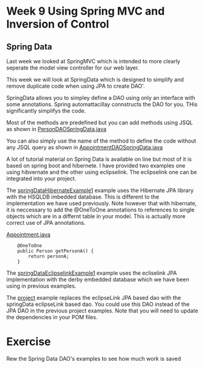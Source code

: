 # Week 9 Using Spring MVC and Inversion of Control

## Spring Data

Last week we looked at SpringMVC which is intended to more clearly seperate the model view controller for our web layer.

This week we will look at SpringData which is designed to simplify and remove duplicate code when using JPA to create DAO'.

SpringData allows you to simpley define a DAO using only an interface with some annotations. 
Spring automattacillay connstructs the DAO for you.
THis significantly simplifys the code. 

Most of the methods are predefined but you can add methods using JSQL as shown in [PersonDAOSpringData.java](../week10/springDataEclipselinkExample1/dao-springdata-jpa/src/main/java/org/solent/com504/project/model/dao/springdata/PersonDAOSpringData.java )

You can also simply use the name of the method to define the code without any JSQL query as shown in 
[AppointmentDAOSpringData.java](../week10/springDataEclipselinkExample1/dao-springdata-jpa/src/main/java/org/solent/com504/project/model/dao/springdata/AppointmentDAOSpringData.java )

A lot of tutorial material on Spring Data is available on line but most of it is based on spring boot and hibernete. I have provided two examples one using hibvernate and the other using eclipselink. The eclipselink one can be integrated into your project. 

The [springDataHibernateExample1](../week10/springDataHibernateExample1/ ) example uses the Hibernate JPA library with the HSQLDB imbedded database. 
This is different to the implementation we have used previously.
Note however that with hibernate, it is neccessary to add the @OneToOne annotations to references to single objects which are in a differnt table in your model. 
This is actually more correct use of JPA annotations.

[Appointment.java](../week10/springDataEclipselinkExample1/model/src/main/java/org/solent/com504/project/model/dto/Appointment.java )
```
    @OneToOne
    public Person getPersonA() {
        return personA;
    }
```
The [springDataEclipselinkExample1](../week10/springDataEclipselinkExample1/ ) example  uses the ecliselink JPA implementation with the derby embedded database which we have been using in previous examples.


The 
[project](../week10/project/ )
example replaces the eclipseLink JPA based dao with the springData eclipseLink based dao. 
You could use this DAO instead of the JPA DAO in the previous project examples. 
Note that you will need to update the dependencies in your POM files.


# Exercise

Rew the Spring Data DAO's examples to see how much work is saved

